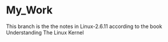 My_Work
========

This branch is the the notes in Linux-2.6.11 according to the book Understanding The Linux Kernel
